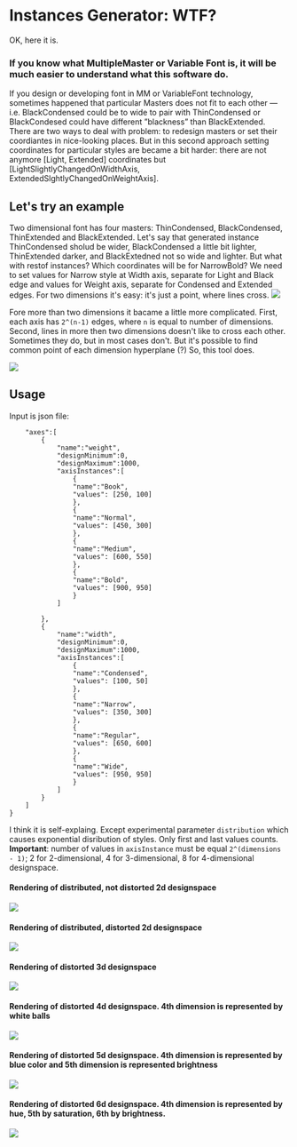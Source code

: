 #  Instances Generator: WTF?

OK, here it is. 

### If you know what MultipleMaster or Variable Font is, it will be much easier to understand what this software do.

If you design or developing font in MM or VariableFont technology, sometimes happened that particular Masters does not fit to each other — i.e. BlackCondensed could be to wide to pair with ThinCondensed or BlackCondesed could have different ”blackness” than BlackExtended. 
There are two ways to deal with problem: to redesign masters or set their coordiantes in nice-looking places. 
But in this second approach setting coordinates for particular styles are became a bit harder: there are not anymore [Light, Extended] coordinates but [LightSlightlyChangedOnWidthAxis, ExtendedSlghtlyChangedOnWeightAxis]. 
## Let's try an example
Two dimensional font has four masters: ThinCondensed, BlackCondensed, ThinExtended and BlackExtended.
Let's say that generated instance ThinCondensed sholud be wider, BlackCondensed a little bit lighter, ThinExtended darker, and BlackExtedned not so wide and lighter. But what with restof instances? Which coordinates will be for NarrowBold? We need to set values for Narrow style at Width axis, separate for Light and Black edge and values for Weight axis, separate for Condensed and Extended edges. For two dimensions it's easy: it's just a point, where lines cross.
![](./exp01.png)

Fore more than two dimensions it bacame a little more complicated. First, each axis has `2^(n-1)` edges, where `n` is equal to number of dimensions. Second, lines in more then two dimensions doesn't like to cross each other. Sometimes they do, but in most cases don't. But it's possible to find common point of each dimension hyperplane (?) So, this tool does.

![](./exp02.png)

## Usage
Input is json file:
```{
	"axes":[
		{
			"name":"weight",
			"designMinimum":0,
			"designMaximum":1000,
			"axisInstances":[
				{
				"name":"Book",
				"values": [250, 100]
				},
				{
				"name":"Normal",
				"values": [450, 300]
				},
				{
				"name":"Medium",
				"values": [600, 550]
				},
				{
				"name":"Bold",
				"values": [900, 950]
				}
			]

		},
		{
			"name":"width",
			"designMinimum":0,
			"designMaximum":1000,
			"axisInstances":[
				{
				"name":"Condensed",
				"values": [100, 50]
				},
				{
				"name":"Narrow",
				"values": [350, 300]
				},
				{
				"name":"Regular",
				"values": [650, 600]
				},
				{
				"name":"Wide",
				"values": [950, 950]
				}
			]
		}
	]
}
```
I think it is self-explaing. Except experimental parameter `distribution` which causes exponential disribution of styles. Only first and last values counts.
__Important__: number of values in `axisInstance` must be equal `2^(dimensions - 1)`; 2 for 2-dimensional, 4 for 3-dimensional, 8 for 4-dimensional designspace.
#### Rendering of distributed, not distorted 2d designspace
![](./exp03.png)
#### Rendering of distributed, distorted 2d designspace
![](./exp03a.png)
#### Rendering of distorted 3d designspace
![](./exp04.png)
#### Rendering of distorted 4d designspace. 4th dimension is represented by white balls
![](./exp05.png)
#### Rendering of distorted 5d designspace. 4th dimension is represented by blue color and 5th dimension is represented brightness
![](./exp06.png)
#### Rendering of distorted 6d designspace. 4th dimension is represented by hue,  5th by saturation, 6th by brightness.
![](./exp07.png)



